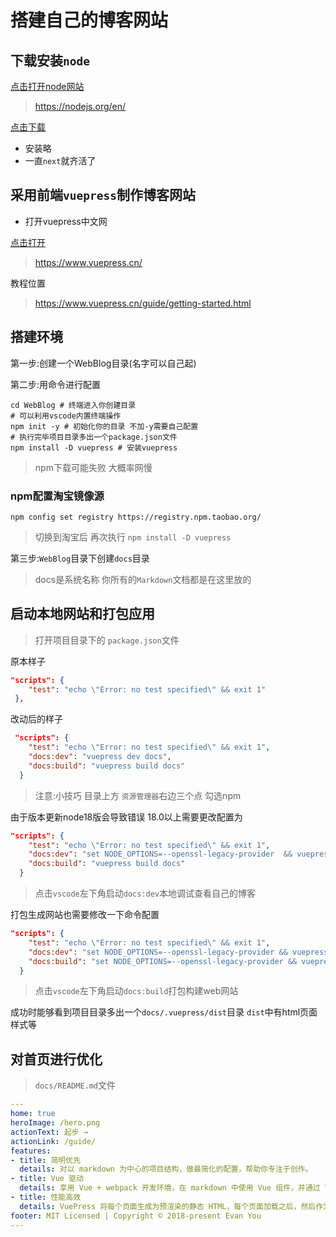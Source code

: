 # 搭建自己的博客网站

## 下载安装`node`

[点击打开node网站](https://nodejs.org/en/)

> https://nodejs.org/en/

[点击下载](https://nodejs.org/dist/v18.14.2/node-v18.14.2-x64.msi)

* 安装略
* 一直`next`就齐活了

## 采用前端`vuepress`制作博客网站

* 打开vuepress中文网

[点击打开](https://www.vuepress.cn/)

> https://www.vuepress.cn/

教程位置

> https://www.vuepress.cn/guide/getting-started.html

## 搭建环境

第一步:创建一个WebBlog目录(名字可以自己起)

第二步:用命令进行配置

``` shell
cd WebBlog # 终端进入你创建目录
# 可以利用vscode内置终端操作
npm init -y # 初始化你的目录 不加-y需要自己配置
# 执行完毕项目目录多出一个package.json文件
npm install -D vuepress # 安装vuepress 

```
> npm下载可能失败 大概率网慢

### npm配置淘宝镜像源

``` shell
npm config set registry https://registry.npm.taobao.org/
```
> 切换到淘宝后 再次执行 `npm install -D vuepress`

第三步:`WebBlog`目录下创建`docs`目录

> docs是系统名称 你所有的`Markdown`文档都是在这里放的

## 启动本地网站和打包应用

> 打开项目目录下的 `package.json`文件

原本样子

``` json
"scripts": {
    "test": "echo \"Error: no test specified\" && exit 1"
 },
```

改动后的样子

``` json
 "scripts": {
    "test": "echo \"Error: no test specified\" && exit 1",
    "docs:dev": "vuepress dev docs",
    "docs:build": "vuepress build docs"
  }
```

> 注意:小技巧 目录上方 `资源管理器`右边三个点 勾选npm

由于版本更新node18版会导致错误 18.0以上需要更改配置为

``` json
"scripts": {
    "test": "echo \"Error: no test specified\" && exit 1",
    "docs:dev": "set NODE_OPTIONS=--openssl-legacy-provider  && vuepress dev docs",
    "docs:build": "vuepress build docs"
  }
```
> 点击`vscode`左下角启动`docs:dev`本地调试查看自己的博客

打包生成网站也需要修改一下命令配置

``` json
"scripts": {
    "test": "echo \"Error: no test specified\" && exit 1",
    "docs:dev": "set NODE_OPTIONS=--openssl-legacy-provider && vuepress dev docs",
    "docs:build": "set NODE_OPTIONS=--openssl-legacy-provider && vuepress build docs"
  }
```

> 点击`vscode`左下角启动`docs:build`打包构建web网站

成功时能够看到项目目录多出一个`docs/.vuepress/dist`目录 `dist`中有html页面样式等

## 对首页进行优化

> `docs/README.md`文件

``` yaml
---
home: true
heroImage: /hero.png
actionText: 起步 →
actionLink: /guide/
features:
- title: 简明优先
  details: 对以 markdown 为中心的项目结构，做最简化的配置，帮助你专注于创作。
- title: Vue 驱动
  details: 享用 Vue + webpack 开发环境，在 markdown 中使用 Vue 组件，并通过 Vue 开发自定义主题。
- title: 性能高效
  details: VuePress 将每个页面生成为预渲染的静态 HTML，每个页面加载之后，然后作为单页面应用程序(SPA)运行。
footer: MIT Licensed | Copyright © 2018-present Evan You
---
```
